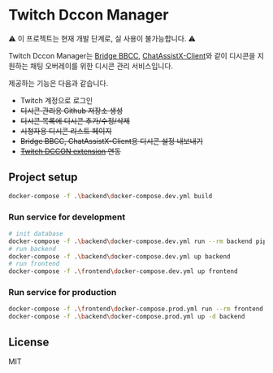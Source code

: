 # Twitch Dccon Manager

:warning: 이 프로젝트는 현재 개발 단계로, 실 사용이 불가능합니다. :warning:

Twitch Dccon Manager는 [Bridge BBCC](https://github.com/krynen/BridgeBBCC),
[ChatAssistX-Client](https://github.com/Lastorder-DC/ChatAssistX-Client)와 같이 디시콘을 지원하는 채팅 오버레이를 위한
디시콘 관리 서비스입니다.

제공하는 기능은 다음과 같습니다.

- Twitch 계정으로 로그인
- ~~디시콘 관리용 Github 저장소 생성~~
- ~~디시콘 목록에 디시콘 추가/수정/삭제~~
- ~~시청자용 디시콘 리스트 페이지~~
- ~~Bridge BBCC, ChatAssistX-Client용 디시콘 설정 내보내기~~
- ~~[Twitch DCCON extension](https://chrome.google.com/webstore/detail/twitch-dccon-extension/nljojmgmnidbehhocgkbeejchcmkpgki?hl=ko) 연동~~


## Project setup

``` bash
docker-compose -f .\backend\docker-compose.dev.yml build
```

### Run service for development

``` bash
# init database
docker-compose -f .\backend\docker-compose.dev.yml run --rm backend pipenv run python manage.py db upgrade
# run backend
docker-compose -f .\backend\docker-compose.dev.yml up backend
# run frontend
docker-compose -f .\frontend\docker-compose.dev.yml up frontend
```

### Run service for production

``` bash
docker-compose -f .\frontend\docker-compose.prod.yml run --rm frontend yarn run build
docker-compose -f .\backend\docker-compose.prod.yml up -d backend
```

## License

MIT